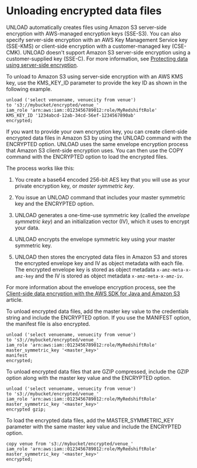 # Unloading encrypted data files<a name="t_unloading_encrypted_files"></a>

UNLOAD automatically creates files using Amazon S3 server\-side encryption with AWS\-managed encryption keys \(SSE\-S3\)\. You can also specify server\-side encryption with an AWS Key Management Service key \(SSE\-KMS\) or client\-side encryption with a customer\-managed key \(CSE\-CMK\)\. UNLOAD doesn't support Amazon S3 server\-side encryption using a customer\-supplied key \(SSE\-C\)\. For more information, see [ Protecting data using server\-side encryption](https://docs.aws.amazon.com/AmazonS3/latest/dev/serv-side-encryption.html)\. 

To unload to Amazon S3 using server\-side encryption with an AWS KMS key, use the KMS\_KEY\_ID parameter to provide the key ID as shown in the following example\.

```
unload ('select venuename, venuecity from venue')
to 's3://mybucket/encrypted/venue_' 
iam_role 'arn:aws:iam::0123456789012:role/MyRedshiftRole'
KMS_KEY_ID '1234abcd-12ab-34cd-56ef-1234567890ab'
encrypted;
```

If you want to provide your own encryption key, you can create client\-side encrypted data files in Amazon S3 by using the UNLOAD command with the ENCRYPTED option\. UNLOAD uses the same envelope encryption process that Amazon S3 client\-side encryption uses\. You can then use the COPY command with the ENCRYPTED option to load the encrypted files\.

The process works like this:

1. You create a base64 encoded 256\-bit AES key that you will use as your private encryption key, or *master symmetric key*\. 

1. You issue an UNLOAD command that includes your master symmetric key and the ENCRYPTED option\. 

1. UNLOAD generates a one\-time\-use symmetric key \(called the *envelope symmetric key*\) and an initialization vector \(IV\), which it uses to encrypt your data\. 

1. UNLOAD encrypts the envelope symmetric key using your master symmetric key\. 

1. UNLOAD then stores the encrypted data files in Amazon S3 and stores the encrypted envelope key and IV as object metadata with each file\. The encrypted envelope key is stored as object metadata `x-amz-meta-x-amz-key` and the IV is stored as object metadata `x-amz-meta-x-amz-iv`\. 

For more information about the envelope encryption process, see the [Client\-side data encryption with the AWS SDK for Java and Amazon S3](https://aws.amazon.com/articles/2850096021478074) article\. 

To unload encrypted data files, add the master key value to the credentials string and include the ENCRYPTED option\. If you use the MANIFEST option, the manifest file is also encrypted\.

```
unload ('select venuename, venuecity from venue')
to 's3://mybucket/encrypted/venue_' 
iam_role 'arn:aws:iam::0123456789012:role/MyRedshiftRole'
master_symmetric_key '<master_key>' 
manifest
encrypted;
```

To unload encrypted data files that are GZIP compressed, include the GZIP option along with the master key value and the ENCRYPTED option\.

```
unload ('select venuename, venuecity from venue')
to 's3://mybucket/encrypted/venue_' 
iam_role 'arn:aws:iam::0123456789012:role/MyRedshiftRole'
master_symmetric_key '<master_key>' 
encrypted gzip;
```

To load the encrypted data files, add the MASTER\_SYMMETRIC\_KEY parameter with the same master key value and include the ENCRYPTED option\. 

```
copy venue from 's3://mybucket/encrypted/venue_' 
iam_role 'arn:aws:iam::0123456789012:role/MyRedshiftRole'
master_symmetric_key '<master_key>' 
encrypted;
```